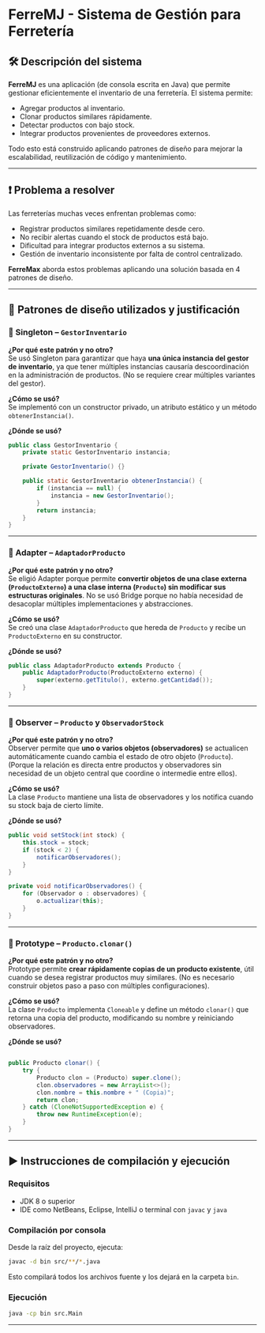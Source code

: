 # FerreMJ - Sistema de Gestión para Ferretería

## 🛠 Descripción del sistema

**FerreMJ** es una aplicación (de consola escrita en Java) que permite gestionar eficientemente el inventario de una ferretería. El sistema permite:

- Agregar productos al inventario.
- Clonar productos similares rápidamente.
- Detectar productos con bajo stock.
- Integrar productos provenientes de proveedores externos.

Todo esto está construido aplicando patrones de diseño para mejorar la escalabilidad, reutilización de código y mantenimiento.

---

## ❗ Problema a resolver

Las ferreterías muchas veces enfrentan problemas como:

- Registrar productos similares repetidamente desde cero.
- No recibir alertas cuando el stock de productos está bajo.
- Dificultad para integrar productos externos a su sistema.
- Gestión de inventario inconsistente por falta de control centralizado.

**FerreMax** aborda estos problemas aplicando una solución basada en 4 patrones de diseño.

---

## 🧩 Patrones de diseño utilizados y justificación

### 🔷 Singleton – `GestorInventario`

**¿Por qué este patrón y no otro?**  
Se usó Singleton para garantizar que haya **una única instancia del gestor de inventario**, ya que tener múltiples instancias causaría descoordinación en la administración de productos. (No se requiere crear múltiples variantes del gestor).

**¿Cómo se usó?**  
Se implementó con un constructor privado, un atributo estático y un método `obtenerInstancia()`.

**¿Dónde se usó?**

```java
public class GestorInventario {
    private static GestorInventario instancia;

    private GestorInventario() {}

    public static GestorInventario obtenerInstancia() {
        if (instancia == null) {
            instancia = new GestorInventario();
        }
        return instancia;
    }
}
```

---

### 🔷 Adapter – `AdaptadorProducto`

**¿Por qué este patrón y no otro?**  
Se eligió Adapter porque permite **convertir objetos de una clase externa (`ProductoExterno`) a una clase interna (`Producto`) sin modificar sus estructuras originales**. No se usó Bridge porque no había necesidad de desacoplar múltiples implementaciones y abstracciones.

**¿Cómo se usó?**  
Se creó una clase `AdaptadorProducto` que hereda de `Producto` y recibe un `ProductoExterno` en su constructor.

**¿Dónde se usó?**

```java
public class AdaptadorProducto extends Producto {
    public AdaptadorProducto(ProductoExterno externo) {
        super(externo.getTitulo(), externo.getCantidad());
    }
}
```

---

### 🔷 Observer – `Producto` y `ObservadorStock`

**¿Por qué este patrón y no otro?**  
Observer permite que **uno o varios objetos (observadores)** se actualicen automáticamente cuando cambia el estado de otro objeto (`Producto`). (Porque la relación es directa entre productos y observadores sin necesidad de un objeto central que coordine o intermedie entre ellos).

**¿Cómo se usó?**  
La clase `Producto` mantiene una lista de observadores y los notifica cuando su stock baja de cierto límite.

**¿Dónde se usó?**

```java
public void setStock(int stock) {
    this.stock = stock;
    if (stock < 2) {
        notificarObservadores();
    }
}

private void notificarObservadores() {
    for (Observador o : observadores) {
        o.actualizar(this);
    }
}
```

---

### 🔷 Prototype – `Producto.clonar()`

**¿Por qué este patrón y no otro?**  
Prototype permite **crear rápidamente copias de un producto existente**, útil cuando se desea registrar productos muy similares. (No es necesario construir objetos paso a paso con múltiples configuraciones).

**¿Cómo se usó?**  
La clase `Producto` implementa `Cloneable` y define un método `clonar()` que retorna una copia del producto, modificando su nombre y reiniciando observadores.

**¿Dónde se usó?**

```java

public Producto clonar() {
    try {
        Producto clon = (Producto) super.clone();
        clon.observadores = new ArrayList<>();
        clon.nombre = this.nombre + " (Copia)";
        return clon;
    } catch (CloneNotSupportedException e) {
        throw new RuntimeException(e);
    }
}
```

---
## ▶️ Instrucciones de compilación y ejecución

### Requisitos

- JDK 8 o superior
- IDE como NetBeans, Eclipse, IntelliJ o terminal con `javac` y `java`

### Compilación por consola

Desde la raíz del proyecto, ejecuta:

```bash
javac -d bin src/**/*.java
```

Esto compilará todos los archivos fuente y los dejará en la carpeta `bin`.

### Ejecución

```bash
java -cp bin src.Main
```

---

